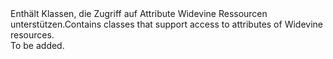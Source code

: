 <Namespace Name="Microsoft.WindowsAzure.MediaServices.Client.Widevine">
  <Docs>
    <summary><span data-ttu-id="1c05d-101">Enthält Klassen, die Zugriff auf Attribute Widevine Ressourcen unterstützen.</span><span class="sxs-lookup"><span data-stu-id="1c05d-101">Contains classes that support access to attributes of Widevine resources.</span></span></summary> 
    <remarks>To be added.</remarks>
  </Docs>
</Namespace>

